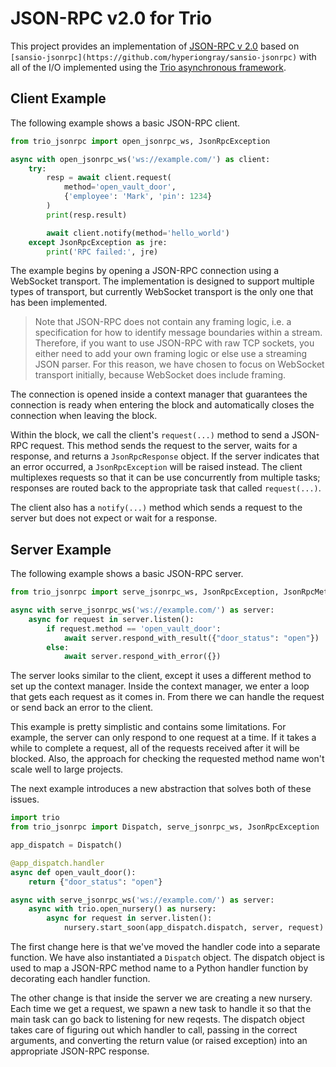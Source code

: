 # JSON-RPC v2.0 for Trio

This project provides an implementation of [JSON-RPC v
2.0](https://www.jsonrpc.org/specification) based on
`[sansio-jsonrpc](https://github.com/hyperiongray/sansio-jsonrpc)` with all of the I/O
implemented using the [Trio asynchronous framework](https://trio.readthedocs.io).

## Client Example

The following example shows a basic JSON-RPC client.

```python
from trio_jsonrpc import open_jsonrpc_ws, JsonRpcException

async with open_jsonrpc_ws('ws://example.com/') as client:
    try:
        resp = await client.request(
            method='open_vault_door',
            {'employee': 'Mark', 'pin': 1234}
        )
        print(resp.result)

        await client.notify(method='hello_world')
    except JsonRpcException as jre:
        print('RPC failed:', jre)
```

The example begins by opening a JSON-RPC connection using a WebSocket transport. The
implementation is designed to support multiple types of transport, but currently
WebSocket transport is the only one that has been implemented.

> Note that JSON-RPC does not contain any framing logic, i.e. a specification for how to
> identify message boundaries within a stream. Therefore, if you want to use JSON-RPC
> with raw TCP sockets, you either need to add your own framing logic or else use a
> streaming JSON parser. For this reason, we have chosen to focus on WebSocket transport
> initially, because WebSocket does include framing.

The connection is opened inside a context manager that guarantees the connection is
ready when entering the block and automatically closes the connection when leaving the
block.

Within the block, we call the client's `request(...)` method to send a JSON-RPC request.
This method sends the request to the server, waits for a response, and returns a
`JsonRpcResponse` object. If the server indicates that an error occurred, a
`JsonRpcException` will be raised instead. The client multiplexes requests so that it
can be use concurrently from multiple tasks; responses are routed back to the
appropriate task that called `request(...)`.

The client also has a `notify(...)` method which sends a request to the server but does
not expect or wait for a response.

## Server Example

The following example shows a basic JSON-RPC server.

```python
from trio_jsonrpc import serve_jsonrpc_ws, JsonRpcException, JsonRpcMethodNotFoundException

async with serve_jsonrpc_ws('ws://example.com/') as server:
    async for request in server.listen():
        if request.method == 'open_vault_door':
            await server.respond_with_result({"door_status": "open"})
        else:
            await server.respond_with_error({})
```

The server looks similar to the client, except it uses a different method to set up the
context manager. Inside the context manager, we enter a loop that gets each request as
it comes in. From there we can handle the request or send back an error to the client.

This example is pretty simplistic and contains some limitations. For example, the server
can only respond to one request at a time. If it takes a while to complete a request,
all of the requests received after it will be blocked. Also, the approach for checking
the requested method name won't scale well to large projects.

The next example introduces a new abstraction that solves both of these issues.

```python
import trio
from trio_jsonrpc import Dispatch, serve_jsonrpc_ws, JsonRpcException

app_dispatch = Dispatch()

@app_dispatch.handler
async def open_vault_door():
    return {"door_status": "open"}

async with serve_jsonrpc_ws('ws://example.com/') as server:
    async with trio.open_nursery() as nursery:
        async for request in server.listen():
            nursery.start_soon(app_dispatch.dispatch, server, request)
```

The first change here is that we've moved the handler code into a separate function. We
have also instantiated a `Dispatch` object. The dispatch object is used to map a
JSON-RPC method name to a Python handler function by decorating each handler function.

The other change is that inside the server we are creating a new nursery. Each time we
get a request, we spawn a new task to handle it so that the main task can go back to
listening for new reqests. The dispatch object takes care of figuring out which handler
to call, passing in the correct arguments, and converting the return value (or raised
exception) into an appropriate JSON-RPC response.
